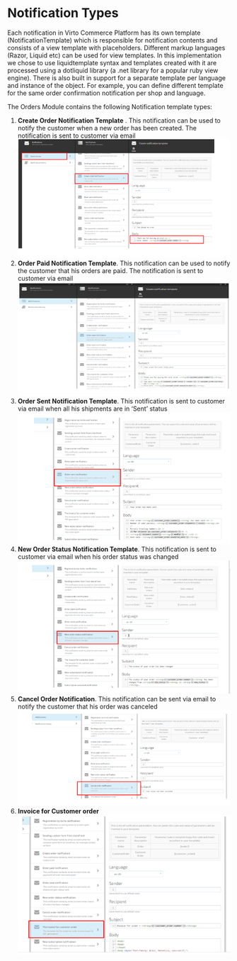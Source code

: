 # Notification Types

Each notification in Virto Commerce Platform has its own template (NotificationTemplate) which is responsible for notification contents and consists of a view template with placeholders.
Different markup languages (Razor, Liquid etc) can be used for view templates. In this implementation we chose to use liquidtemplate syntax and templates created with it are processed using a dotliquid library (a .net library for a popular ruby view engine).
There is also built in support for a separate template per language and instance of the object. For example, you can define different template for the same order confirmation notification per shop and language.

The Orders Module contains the following Notification template types:

1. **Create Order Notification Template** .
This notification can be used to notify the customer when a new order has been created. The notification is sent to customer via email
![Fig.Customer Orders](/docs/media/screen-create-order-notification.png)
1. **Order Paid Notification Template**.
This notification can be used to notify the customer that his orders are paid. The notification is sent to customer via email
![Fig.Customer Orders](/docs/media/screen-order-paid-notification.png)
1. **Order Sent Notification Template**.
This notification is sent to customer via email when all his shipments are in ‘Sent’ status
![Fig.Customer Orders](/docs/media/screen-order-sent-notification.png)
1. **New Order Status Notification Template**.
This notification is sent to customer via email when his order status was changed
![Fig.Customer Orders](/docs/media/screen-new-order-status-notification.png)
1. **Cancel Order Notification**.
This notification can be sent via email to notify the customer that his order was canceled
![Fig.Customer Orders](/docs/media/screen-cancel-order-notification.png)
1. **Invoice for Customer order**
![Fig.Customer Orders](/docs/media/screen-invoice-for-customer-order.png)